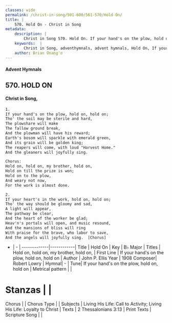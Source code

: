 ```yaml
---
classes: wide
permalink: /christ-in-song/501-600/561-570/Hold-On/
title: |
    570. Hold On - Christ in Song
metadata:
    description: |
        Christ in Song 570. Hold On. If your hand's on the plow, hold on, hold on; Tho' the soil may be sterile and hard, The plowshare will make The fallow ground break, And the plowman will have his reward; Earth's bosom will sparkle with emerald green, And its grain will be golden king; The reapers will come, with loud "Harvest Home." And the gleaners will joyfully sing. Chorus: Hold on, hold on, my brother, hold on, Hold on till the prize is won; Hold on to the plow, And weary not now, For the work is almost done.
    keywords:  |
        Christ in Song, adventhymnals, advent hymnals, Hold On, If your hand's on the plow, hold on, hold on. Hold on, hold on, my brother, hold on,
    author: Brian Onang'o
---
```


#### Advent Hymnals
## 570. HOLD ON
####  Christ in Song,

```txt
1.
If your hand's on the plow, hold on, hold on;
Tho' the soil may be sterile and hard,
The plowshare will make
The fallow ground break,
And the plowman will have his reward;
Earth's bosom will sparkle with emerald green,
And its grain will be golden king;
The reapers will come, with loud "Harvest Home."
And the gleaners will joyfully sing.

Chorus:
Hold on, hold on, my brother, hold on,
Hold on till the prize is won;
Hold on to the plow,
And weary not now,
For the work is almost done.

2.
If your heart's in the work, hold on, hold on;
Tho' the way should be gloomy and sad,
A light will appear,
The pathway be clear,
And the heart of the worker be glad;
Heav'n's portals will open, and music resound,
And the mansions of bliss will ring
With praise for the brave, who labor to save,
And the angels will joyfully sing.  [Chorus]


```

- |   -  |
-------------|------------|
Title | Hold On |
Key | B♭ Major |
Titles | Hold on, hold on, my brother, hold on, |
First Line | If your hand's on the plow, hold on, hold on |
Author | John P. Ellis
Year | 1908
Composer| Robert Lowry |
Hymnal|  - |
Tune| If your hand's on the plow, hold on, hold on |
Metrical pattern | |
# Stanzas |  |
Chorus |  |
Chorus Type |  |
Subjects | Living His Life: Call to Activity; Living His Life: Loyalty to Christ |
Texts | 2 Thessalonians 3:13 |
Print Texts | 
Scripture Song |  |
    
